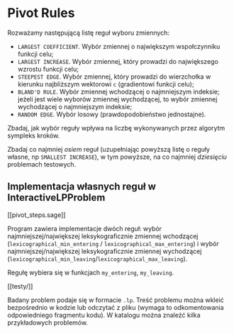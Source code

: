 # Pivot Rules

Rozważamy następującą listę reguł wyboru zmiennych:

* `LARGEST COEFFICIENT`. Wybór zmiennej o największym wspołczynniku funkcji celu;
* `LARGEST INCREASE`. Wybór zmiennej, który prowadzi do największego wzrostu funkcji celu;
* `STEEPEST EDGE`. Wybór zmiennej, który prowadzi do wierzchołka w kierunku najbliższym wektorowi `c` (gradientowi funkcji celu);
* `BLAND'D RULE`. Wybór zmiennej wchodzącej o najmniejszym indeksie; jeżeli jest wiele wyborów zmiennej wychodzącej, to wybór zmiennej wychodzącej o najmniejszym indeksie;
* `RANDOM EDGE`. Wybór losowy (prawdopodobieństwo jednostajne).

Zbadaj, jak wybór reguły wpływa na liczbę wykonywanych przez algorytm sympleks kroków.

Zbadaj co najmniej *osiem* reguł (uzupełniając powyższą listę o reguły własne, np `SMALLEST INCREASE`), w tym powyższe, na co najmniej *dziesięciu* problemach testowych.

## Implementacja własnych reguł w InteractiveLPProblem

[[pivot_steps.sage]]

Program zawiera implementacje dwóch reguł: wybór najmniejszej/największej leksykograficznie zmiennej wchodzącej (`lexicographical_min_entering` / `lexicographical_max_entering`) i wybór najmniejszej/największej leksykograficznie zmiennej wychodzącej (`lexicographical_min_leaving`/`lexicographical_max_leaving`).

Regułę wybiera się w funkcjach `my_entering`, `my_leaving`.

[[testy/]]

Badany problem podaje się w formacie `.lp`. Treść problemu można wkleić bezpośrednio w kodzie lub odczytać z pliku (wymaga to odkomentowania odpowiedniego fragmentu kodu). W katalogu można znaleźć kilka przykładowych problemów.

